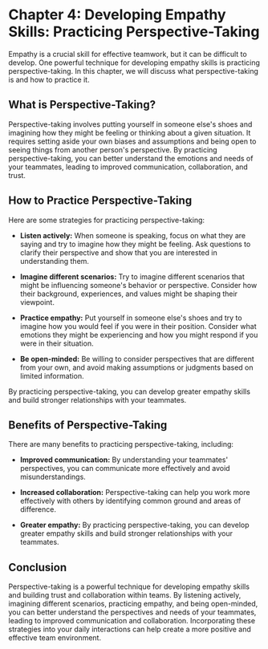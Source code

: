 Chapter 4: Developing Empathy Skills: Practicing Perspective-Taking
===================================================================

Empathy is a crucial skill for effective teamwork, but it can be difficult to develop. One powerful technique for developing empathy skills is practicing perspective-taking. In this chapter, we will discuss what perspective-taking is and how to practice it.

What is Perspective-Taking?
---------------------------

Perspective-taking involves putting yourself in someone else's shoes and imagining how they might be feeling or thinking about a given situation. It requires setting aside your own biases and assumptions and being open to seeing things from another person's perspective. By practicing perspective-taking, you can better understand the emotions and needs of your teammates, leading to improved communication, collaboration, and trust.

How to Practice Perspective-Taking
----------------------------------

Here are some strategies for practicing perspective-taking:

* **Listen actively:** When someone is speaking, focus on what they are saying and try to imagine how they might be feeling. Ask questions to clarify their perspective and show that you are interested in understanding them.

* **Imagine different scenarios:** Try to imagine different scenarios that might be influencing someone's behavior or perspective. Consider how their background, experiences, and values might be shaping their viewpoint.

* **Practice empathy:** Put yourself in someone else's shoes and try to imagine how you would feel if you were in their position. Consider what emotions they might be experiencing and how you might respond if you were in their situation.

* **Be open-minded:** Be willing to consider perspectives that are different from your own, and avoid making assumptions or judgments based on limited information.

By practicing perspective-taking, you can develop greater empathy skills and build stronger relationships with your teammates.

Benefits of Perspective-Taking
------------------------------

There are many benefits to practicing perspective-taking, including:

* **Improved communication:** By understanding your teammates' perspectives, you can communicate more effectively and avoid misunderstandings.

* **Increased collaboration:** Perspective-taking can help you work more effectively with others by identifying common ground and areas of difference.

* **Greater empathy:** By practicing perspective-taking, you can develop greater empathy skills and build stronger relationships with your teammates.

Conclusion
----------

Perspective-taking is a powerful technique for developing empathy skills and building trust and collaboration within teams. By listening actively, imagining different scenarios, practicing empathy, and being open-minded, you can better understand the perspectives and needs of your teammates, leading to improved communication and collaboration. Incorporating these strategies into your daily interactions can help create a more positive and effective team environment.
